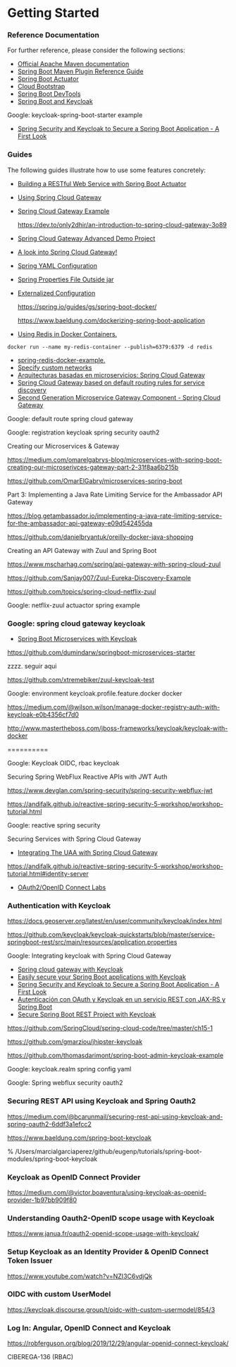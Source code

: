 # Getting Started

### Reference Documentation
For further reference, please consider the following sections:

* [Official Apache Maven documentation](https://maven.apache.org/guides/index.html)
* [Spring Boot Maven Plugin Reference Guide](https://docs.spring.io/spring-boot/docs/2.2.5.RELEASE/maven-plugin/)
* [Spring Boot Actuator](https://docs.spring.io/spring-boot/docs/2.2.5.RELEASE/reference/htmlsingle/#production-ready)
* [Cloud Bootstrap](https://spring.io/projects/spring-cloud-commons)
* [Spring Boot DevTools](https://docs.spring.io/spring-boot/docs/2.2.5.RELEASE/reference/htmlsingle/#using-boot-devtools)
* [Spring Boot and Keycloak](https://developers.redhat.com/blog/2017/05/25/easily-secure-your-spring-boot-applications-with-keycloak/)

Google: keycloak-spring-boot-starter example

* [Spring Security and Keycloak to Secure a Spring Boot Application - A First Look](https://www.thomasvitale.com/spring-security-keycloak/)

### Guides
The following guides illustrate how to use some features concretely:

* [Building a RESTful Web Service with Spring Boot Actuator](https://spring.io/guides/gs/actuator-service/)

* [Using Spring Cloud Gateway](https://github.com/spring-cloud-samples/spring-cloud-gateway-sample)

* [Spring Cloud Gateway Example](https://www.devglan.com/spring-cloud/spring-cloud-gateway-example)

  https://dev.to/only2dhir/an-introduction-to-spring-cloud-gateway-3o89

  

* [Spring Cloud Gateway Advanced Demo Project](https://piotrminkowski.com/2020/02/23/timeouts-and-retries-in-spring-cloud-gateway/)

* [A look into Spring Cloud Gateway!](https://aboullaite.me/spring-cloud-gateway/)

  

* [Spring YAML Configuration](https://www.baeldung.com/spring-yaml)

* [Spring Properties File Outside jar](https://www.baeldung.com/spring-properties-file-outside-jar)

* [Externalized Configuration](https://docs.spring.io/spring-boot/docs/current/reference/html/spring-boot-features.html#boot-features-external-config)

  https://spring.io/guides/gs/spring-boot-docker/

  https://www.baeldung.com/dockerizing-spring-boot-application

  

  

* [Using Redis in Docker Containers.](https://www.ionos.com/community/hosting/redis/using-redis-in-docker-containers/)

```
docker run --name my-redis-container --publish=6379:6379 -d redis
```

- [spring-redis-docker-example.](https://github.com/benweizhu/spring-redis-docker-example)
- [Specify custom networks](https://docs.docker.com/compose/networking/)
- [Arquitecturas basadas en microservicios: Spring Cloud Gateway](https://blog.bi-geek.com/arquitecturas-microservicios-spring-cloud-gateway/)
- [Spring Cloud Gateway based on default routing rules for service discovery](http://www.programmersought.com/article/6730515683/)
- [Second Generation Microservice Gateway Component - Spring Cloud Gateway](https://programmer.help/blogs/second-generation-microservice-gateway-component-spring-cloud-gateway.html)

Google: default route spring cloud gateway

Google: registration keycloak spring security oauth2

Creating our Microservices & Gateway

https://medium.com/omarelgabrys-blog/microservices-with-spring-boot-creating-our-microserivces-gateway-part-2-31f8aa6b215b

https://github.com/OmarElGabry/microservices-spring-boot



Part 3: Implementing a Java Rate Limiting Service for the Ambassador API Gateway

https://blog.getambassador.io/implementing-a-java-rate-limiting-service-for-the-ambassador-api-gateway-e09d542455da

https://github.com/danielbryantuk/oreilly-docker-java-shopping



Creating an API Gateway with Zuul and Spring Boot

https://www.mscharhag.com/spring/api-gateway-with-spring-cloud-zuul

https://github.com/Sanjay007/Zuul-Eureka-Discovery-Example

https://github.com/topics/spring-cloud-netflix-zuul

Google: netflix-zuul actuactor spring example



### Google: spring cloud gateway keycloak

- [Spring Boot Microservices with Keycloak](https://dumisblog.wordpress.com/2018/10/30/spring-boot-microservices-with-keycloak/)

https://github.com/dumindarw/springboot-microservices-starter

zzzz.   seguir aqui

https://github.com/xtremebiker/zuul-keycloak-test



Google: environment keycloak.profile.feature.docker docker

https://medium.com/@wilson.wilson/manage-docker-registry-auth-with-keycloak-e0b4356cf7d0

http://www.mastertheboss.com/jboss-frameworks/keycloak/keycloak-with-docker

==========

Google: Keycloak OIDC, rbac keycloak



Securing Spring WebFlux Reactive APIs with JWT Auth

https://www.devglan.com/spring-security/spring-security-webflux-jwt

https://andifalk.github.io/reactive-spring-security-5-workshop/workshop-tutorial.html

Google: reactive spring security



Securing Services with Spring Cloud Gateway

- [Integrating The UAA with Spring Cloud Gateway](https://spring.io/blog/2019/08/16/securing-services-with-spring-cloud-gateway)

https://andifalk.github.io/reactive-spring-security-5-workshop/workshop-tutorial.html#identity-server



- [OAuth2/OpenID Connect Labs](https://andifalk.github.io/reactive-spring-security-5-workshop/workshop-tutorial.html#_oauth2openid_connect_labs)



### Authentication with Keycloak

https://docs.geoserver.org/latest/en/user/community/keycloak/index.html

https://github.com/keycloak/keycloak-quickstarts/blob/master/service-springboot-rest/src/main/resources/application.properties



Google: Integrating keycloak with Spring Cloud Gateway

- [Spring cloud gateway with Keycloak](https://github.com/bassmake/spring-cloud-gateway-with-keycloak)
- [Easily secure your Spring Boot applications with Keycloak](https://www.keycloak.org/2017/05/easily-secure-your-spring-boot.html)
- [Spring Security and Keycloak to Secure a Spring Boot Application - A First Look](https://www.thomasvitale.com/spring-security-keycloak/)
- [Autenticación con OAuth y Keycloak en un servicio REST con JAX-RS y Spring Boot](https://picodotdev.github.io/blog-bitix/2016/09/autenticacion-con-oauth-y-keycloak-en-un-servicio-rest-con-jax-rs-y-spring-boot/)
- [Secure Spring Boot REST Project with Keycloak](http://czetsuya-tech.blogspot.com/2018/12/secure-spring-boot-rest-project-with.html)

https://github.com/SpringCloud/spring-cloud-code/tree/master/ch15-1

https://github.com/gmarziou/jhipster-keycloak

https://github.com/thomasdarimont/spring-boot-admin-keycloak-example

Google: keycloak.realm spring config yaml

Google: Spring webflux security oauth2





### Securing REST API using Keycloak and Spring Oauth2

https://medium.com/@bcarunmail/securing-rest-api-using-keycloak-and-spring-oauth2-6ddf3a1efcc2

https://www.baeldung.com/spring-boot-keycloak

% /Users/marcialgarciaperez/github/eugenp/tutorials/spring-boot-modules/spring-boot-keycloak



### Keycloak as OpenID Connect Provider

https://medium.com/@victor.boaventura/using-keycloak-as-openid-provider-1b97bb909f80

### Understanding Oauth2-OpenID scope usage with Keycloak

https://www.janua.fr/oauth2-openid-scope-usage-with-keycloak/

### Setup Keycloak as an Identity Provider & OpenID Connect Token Issuer

https://www.youtube.com/watch?v=NZI3C6vdjQk



### OIDC with custom UserModel

https://keycloak.discourse.group/t/oidc-with-custom-usermodel/854/3

### Log In: Angular, OpenID Connect and Keycloak

https://robferguson.org/blog/2019/12/29/angular-openid-connect-keycloak/

CIBEREGA-136 (RBAC)